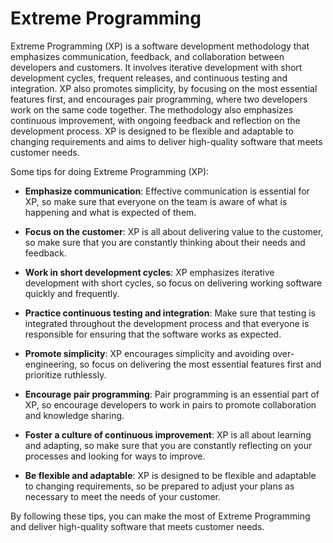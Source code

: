 # Extreme Programming

Extreme Programming (XP) is a software development methodology that emphasizes communication, feedback, and collaboration between developers and customers. It involves iterative development with short development cycles, frequent releases, and continuous testing and integration. XP also promotes simplicity, by focusing on the most essential features first, and encourages pair programming, where two developers work on the same code together. The methodology also emphasizes continuous improvement, with ongoing feedback and reflection on the development process. XP is designed to be flexible and adaptable to changing requirements and aims to deliver high-quality software that meets customer needs.

Some tips for doing Extreme Programming (XP):

- **Emphasize communication**: Effective communication is essential for XP, so make sure that everyone on the team is aware of what is happening and what is expected of them.

- **Focus on the customer**: XP is all about delivering value to the customer, so make sure that you are constantly thinking about their needs and feedback.

- **Work in short development cycles**: XP emphasizes iterative development with short cycles, so focus on delivering working software quickly and frequently.

- **Practice continuous testing and integration**: Make sure that testing is integrated throughout the development process and that everyone is responsible for ensuring that the software works as expected.

- **Promote simplicity**: XP encourages simplicity and avoiding over-engineering, so focus on delivering the most essential features first and prioritize ruthlessly.

- **Encourage pair programming**: Pair programming is an essential part of XP, so encourage developers to work in pairs to promote collaboration and knowledge sharing.

- **Foster a culture of continuous improvement**: XP is all about learning and adapting, so make sure that you are constantly reflecting on your processes and looking for ways to improve.

- **Be flexible and adaptable**: XP is designed to be flexible and adaptable to changing requirements, so be prepared to adjust your plans as necessary to meet the needs of your customer.

By following these tips, you can make the most of Extreme Programming and deliver high-quality software that meets customer needs.
